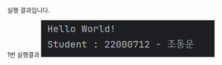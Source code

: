 실행 결과입니다.

1번 실행결과
<img src="https://github.com/Dongun614/PP_Project1/blob/master/screenshots/%EC%8A%A4%ED%81%AC%EB%A6%B0%EC%83%B71.PNG?raw=true" width="400">
